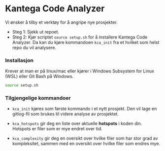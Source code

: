 # Kantega Code Analyzer

Vi ønsker å tilby et verktøy for å angripe nye prosjekter.

* Steg 1:
Sjekk ut repoet.
* Steg 2: Kjør scriptet `source setup.sh` for å installere Kantega Code Analyzer. Da kan du kjøre kommandoen `kca_init` fra et hvilket som helst repo du vil analysere.

### Installasjon

Krever at man er på linux/mac eller kjører i Windows Subsystem for Linux (WSL) eller Git Bash på Windows.
```bash
source setup.sh
```


### Tilgjengelige kommandoer
* `kca_init` kjøres som første kommando i et nytt prosjekt. Den vil lage en gitlog-fil som brukes til videre analyse av prosjektet.

* `kca_hotspots` gir deg en liste over aktuelle **hotspots** i koden din. Hotspots er filer som er mye endret over tid.

* `kca_complexity` gir deg en oversikt over hvilke filer som har stor grad av kompleksitet, sammen med en oversikt over hvilke filer som endres mye.

